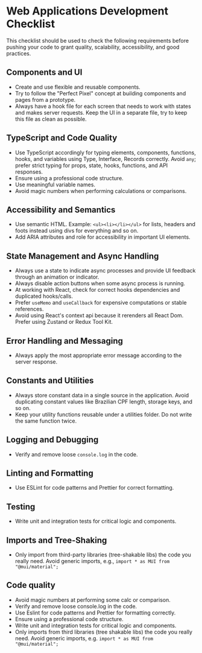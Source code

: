# Web Applications Development Checklist

This checklist should be used to check the following requirements before pushing your code to grant quality, scalability, accessibility, and good practices.

## Components and UI
- Create and use flexible and reusable components.
- Try to follow the "Perfect Pixel" concept at building components and pages from a prototype.
- Always have a hook file for each screen that needs to work with states and makes server requests. Keep the UI in a separate file, try to keep this file as clean as possible.

## TypeScript and Code Quality
- Use TypeScript accordingly for typing elements, components, functions, hooks, and variables using Type, Interface, Records correctly. Avoid `any`; prefer strict typing for props, state, hooks, functions, and API responses.
- Ensure using a professional code structure.
- Use meaningful variable names. 
- Avoid magic numbers when performing calculations or comparisons.

## Accessibility and Semantics
- Use semantic HTML. Example: `<ul><li></li></ul>` for lists, headers and foots instead using divs for everything and so on.
- Add ARIA attributes and role for accessibility in important UI elements.

## State Management and Async Handling
- Always use a state to indicate async processes and provide UI feedback through an animation or indicator.
- Always disable action buttons when some async process is running.
- At working with React, check for correct hooks dependencies and duplicated hooks/calls.
- Prefer `useMemo` and `useCallback` for expensive computations or stable references.
- Avoid using React's context api because it rerenders all React Dom. Prefer using Zustand or Redux Tool Kit.

## Error Handling and Messaging
- Always apply the most appropriate error message according to the server response.

## Constants and Utilities
- Always store constant data in a single source in the application. Avoid duplicating constant values like Brazilian CPF length, storage keys, and so on.
- Keep your utility functions reusable under a utilities folder. Do not write the same function twice.

## Logging and Debugging
- Verify and remove loose `console.log` in the code.

## Linting and Formatting
- Use ESLint for code patterns and Prettier for correct formatting.

## Testing
- Write unit and integration tests for critical logic and components.

## Imports and Tree-Shaking
- Only import from third-party libraries (tree-shakable libs) the code you really need. Avoid generic imports, e.g., `import * as MUI from "@mui/material";`

## Code quality
- Avoid magic numbers at performing some calc or comparison.
- Verify and remove loose console.log in the code.
- Use Eslint for code patterns and Prettier for formatting correctly.
- Ensure using a professional code structure.
- Write unit and integration tests for critical logic and components.
- Only imports from third libraries (tree shakable libs) the code you really need. Avoid generic imports, e.g. `import * as MUI from "@mui/material"; `
  